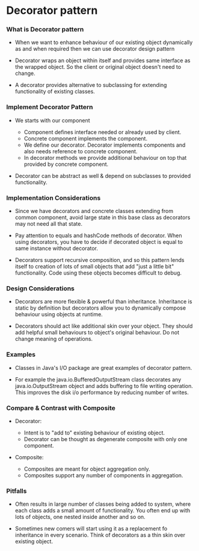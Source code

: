 # Decorator pattern

### What is Decorator pattern

* When we want to enhance behaviour of our existing object dynamically as and when required then we can use decorator design pattern

* Decorator wraps an object within itself and provides same interface as the wrapped object. So the client or original object doesn't need to change.

* A decorator provides alternative to subclassing for extending functionality of existing classes.


### Implement Decorator Pattern

*  We starts with our component
    + Component defines interface needed or already used by client.
    + Concrete component implements the component.
    + We define our decorator. Decorator implements components and also needs reference to concrete component.
    + In decorator methods we provide additional behaviour on top that provided by concrete component.

* Decorator can be abstract as well & depend on subclasses to provided functionality.


### Implementation Considerations

* Since we have decorators and concrete classes extending from common component, avoid large state in this base class as decorators may not need all that state.

* Pay attention to equals and hashCode methods of decorator. When using decorators, you have to decide if decorated object is equal to same instance without decorator.

* Decorators support recursive composition, and so this pattern lends itself to creation of lots of small objects that add "just a little bit" functionality. Code using these objects becomes difficult to debug.

### Design Considerations

* Decorators are more flexible & powerful than inheritance. Inheritance is static by definition but decorators allow you to dynamically compose behaviour using objects at runtime.

* Decorators should act like additional skin over your object. They should add helpful small behaviours to object's original behaviour. Do not change meaning of operations.

### Examples

* Classes in Java's I/O package are great examples of decorator pattern.

* For example the java.io.BufferedOutputStream class decorates any java.io.OutputStream object and adds buffering to file writing operation. This improves the disk i/o performance by reducing number of writes.

### Compare & Contrast with Composite

* Decorator:
  + Intent is to "add to" existing behaviour of existing object.
  + Decorator can be thought as degenerate composite with only one component.

* Composite:
  + Composites are meant for object aggregation only.
  + Composites support any number of components in aggregation.


### Pitfalls

* Often results in large number of classes being added to system, where each class adds a small amount of functionality. You often end up with lots of objects, one nested inside another and so on.

* Sometimes new comers will start using it as a replacement fo inheritance in every scenario. Think of decorators as a thin skin over existing object.